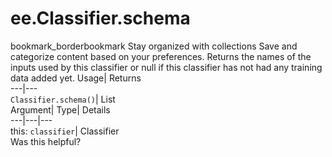  
#  ee.Classifier.schema 
bookmark_borderbookmark Stay organized with collections  Save and categorize content based on your preferences.
Returns the names of the inputs used by this classifier or null if this classifier has not had any training data added yet. 
Usage| Returns  
---|---  
`Classifier.schema()`| List  
Argument| Type| Details  
---|---|---  
this: `classifier`| Classifier  
Was this helpful?
